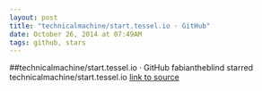 ```yaml
---
layout: post
title: "technicalmachine/start.tessel.io · GitHub"
date: October 26, 2014 at 07:49AM
tags: github, stars
---
```

##technicalmachine/start.tessel.io · GitHub
fabiantheblind starred technicalmachine/start.tessel.io
[link to source](http://ift.tt/1wulyqH) 
